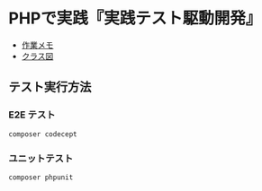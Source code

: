 # PHPで実践『実践テスト駆動開発』

- [作業メモ](https://zenn.dev/soh1121/scraps/f2570c0853c93b)
- [クラス図](https://www.figma.com/board/cAhcBBBzH0HztYGBWeAxYi/PHP%E3%81%A7%E5%AE%9F%E8%B7%B5%E3%80%8E%E5%AE%9F%E8%B7%B5%E3%83%86%E3%82%B9%E3%83%88%E9%A7%86%E5%8B%95%E9%96%8B%E7%99%BA%E3%80%8F?node-id=0-1&t=Zv5uTJzH3GRUWzOf-1)

## テスト実行方法

### E2E テスト

```
composer codecept
```

### ユニットテスト

```
composer phpunit
```
